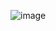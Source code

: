 ![image](https://user-images.githubusercontent.com/96682195/206907853-def5b6bb-7d67-4bc0-8a9f-5fe34b0d9cb8.png)
